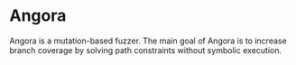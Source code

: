 # Angora
Angora is a mutation-based fuzzer.  The main goal of Angora is to increase branch coverage by solving path constraints without symbolic execution. 
